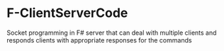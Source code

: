 # F-ClientServerCode
Socket programming in F# server that can deal with multiple clients and responds clients with appropriate responses for the commands
